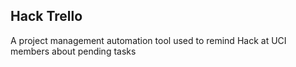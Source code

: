 ## Hack Trello
A project management automation tool used to remind Hack at UCI members about pending tasks
